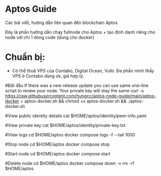 # Aptos Guide
Các bài viết, hướng dẫn liên quan đến blockchain Aptos

Đây là phần hướng dẫn chạy fullnode cho Aptos + tạo định danh riêng cho node với chỉ 1 dòng code (dùng cho docker)

# Chuẩn bị:
- Có thể thuê VPS của Contabo, Digital Ocean, Vultr. Đa phần mình thấy VPS ở Contabo dùng ok, giá hợp lý.

#Bắt đầu
If there was a new release update you can use same one-line script to renew your node. Your private key will stay the same
curl -s https://raw.githubusercontent.com/hungcc/aptos-node-guide/main/aptos-docker > aptos-docker.sh && chmod +x aptos-docker.sh && ./aptos-docker.sh

#View public identity details
cat $HOME/aptos/identity/peer-info.yaml

#View private key
cat $HOME/aptos/identity/private-key.txt

#View logs
cd $HOME/aptos
docker compose logs -f --tail 1000

#Stop node
cd $HOME/aptos
docker compose stop

#Start node
cd $HOME/aptos
docker compose start

#Delete node
cd $HOME/aptos
docker compose down -v
rm -rf $HOME/aptos
